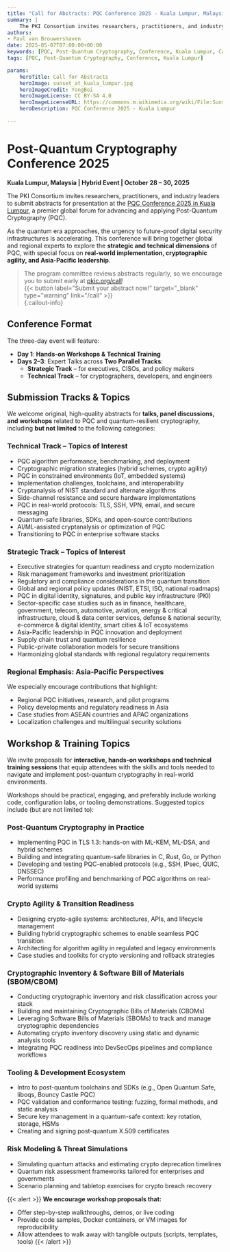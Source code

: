 ```yaml
---
title: "Call for Abstracts: PQC Conference 2025 - Kuala Lumpur, Malaysia"
summary: |
    The PKI Consortium invites researchers, practitioners, and industry leaders to submit abstracts for the PQC Conference 2025 in Kuala Lumpur, Malaysia. This hybrid event (October 28-30, 2025) will focus on the status and practical implementation of post-quantum cryptography across strategic and technical dimensions.
authors:
- Paul van Brouwershaven
date: 2025-05-07T07:00:00+00:00
keywords: [PQC, Post-Quantum Cryptography, Conference, Kuala Lumpur, Call for Abstracts] 
tags: [PQC, Post-Quantum Cryptography, Conference, Kuala Lumpur]

params:
    heroTitle: Call for Abstracts
    heroImage: sunset_at_kuala_lumpur.jpg
    heroImageCredit: YongBoi
    heroImageLicense: CC BY-SA 4.0
    heroImageLicenseURL: https://commons.m.wikimedia.org/wiki/File:Sunset_at_Kuala_Lumpur.jpg
    heroDescription: PQC Conference 2025 - Kuala Lumpur
    
---
```


# Post-Quantum Cryptography Conference 2025

**Kuala Lumpur, Malaysia | Hybrid Event | October 28 – 30, 2025**

The PKI Consortium invites researchers, practitioners, and industry leaders to submit abstracts for presentation at the [PQC Conference 2025 in Kuala Lumpur](/events/2025/pqc-conference-kuala-lumpur-my/), a premier global forum for advancing and applying Post-Quantum Cryptography (PQC).

As the quantum era approaches, the urgency to future-proof digital security infrastructures is accelerating. This conference will bring together global and regional experts to explore the **strategic and technical dimensions** of PQC, with special focus on **real-world implementation, cryptographic agility, and Asia-Pacific leadership**.

> The program committee reviews abstracts regularly, so we encourage you to submit early at [pkic.org/call](/call)!  
> {{< button label="Submit your abstract now!" target="_blank" type="warning" link="/call" >}}  
{.callout-info}

## Conference Format

The three-day event will feature:

* **Day 1**: **Hands-on Workshops & Technical Training**  
* **Days 2–3**: Expert Talks across **Two Parallel Tracks**:  
    * **Strategic Track** – for executives, CISOs, and policy makers  
    * **Technical Track** – for cryptographers, developers, and engineers

## Submission Tracks & Topics

We welcome original, high-quality abstracts for **talks, panel discussions, and workshops** related to PQC and quantum-resilient cryptography, including **but not limited** to the following categories:

### Technical Track – Topics of Interest

* PQC algorithm performance, benchmarking, and deployment  
* Cryptographic migration strategies (hybrid schemes, crypto agility)  
* PQC in constrained environments (IoT, embedded systems)  
* Implementation challenges, toolchains, and interoperability  
* Cryptanalysis of NIST standard and alternate algorithms  
* Side-channel resistance and secure hardware implementations  
* PQC in real-world protocols: TLS, SSH, VPN, email, and secure messaging  
* Quantum-safe libraries, SDKs, and open-source contributions  
* AI/ML-assisted cryptanalysis or optimization of PQC  
* Transitioning to PQC in enterprise software stacks

### Strategic Track – Topics of Interest

* Executive strategies for quantum readiness and crypto modernization  
* Risk management frameworks and investment prioritization  
* Regulatory and compliance considerations in the quantum transition  
* Global and regional policy updates (NIST, ETSI, ISO, national roadmaps)  
* PQC in digital identity, signatures, and public key infrastructure (PKI)  
* Sector-specific case studies such as in finance, healthcare, government, telecom, automotive, aviation, energy & critical infrastructure, cloud & data center services, defense & national security, e-commerce & digital identity, smart cities & IoT ecosystems  
* Asia-Pacific leadership in PQC innovation and deployment  
* Supply chain trust and quantum resilience  
* Public-private collaboration models for secure transitions  
* Harmonizing global standards with regional regulatory requirements

### Regional Emphasis: Asia-Pacific Perspectives

We especially encourage contributions that highlight:

* Regional PQC initiatives, research, and pilot programs  
* Policy developments and regulatory readiness in Asia  
* Case studies from ASEAN countries and APAC organizations  
* Localization challenges and multilingual security solutions

## Workshop & Training Topics

We invite proposals for **interactive, hands-on workshops and technical training sessions** that equip attendees with the skills and tools needed to navigate and implement post-quantum cryptography in real-world environments.

Workshops should be practical, engaging, and preferably include working code, configuration labs, or tooling demonstrations. Suggested topics include (but are not limited to):

### Post-Quantum Cryptography in Practice

* Implementing PQC in TLS 1.3: hands-on with ML-KEM, ML-DSA, and hybrid schemes  
* Building and integrating quantum-safe libraries in C, Rust, Go, or Python  
* Developing and testing PQC-enabled protocols (e.g., SSH, IPsec, QUIC, DNSSEC)  
* Performance profiling and benchmarking of PQC algorithms on real-world systems

### Crypto Agility & Transition Readiness

* Designing crypto-agile systems: architectures, APIs, and lifecycle management  
* Building hybrid cryptographic schemes to enable seamless PQC transition  
* Architecting for algorithm agility in regulated and legacy environments  
* Case studies and toolkits for crypto versioning and rollback strategies

### Cryptographic Inventory & Software Bill of Materials (SBOM/CBOM)

* Conducting cryptographic inventory and risk classification across your stack  
* Building and maintaining Cryptographic Bills of Materials (CBOMs)  
* Leveraging Software Bills of Materials (SBOMs) to track and manage cryptographic dependencies  
* Automating crypto inventory discovery using static and dynamic analysis tools  
* Integrating PQC readiness into DevSecOps pipelines and compliance workflows

### Tooling & Development Ecosystem

* Intro to post-quantum toolchains and SDKs (e.g., Open Quantum Safe, liboqs, Bouncy Castle PQC)  
* PQC validation and conformance testing: fuzzing, formal methods, and static analysis  
* Secure key management in a quantum-safe context: key rotation, storage, HSMs  
* Creating and signing post-quantum X.509 certificates

### Risk Modeling & Threat Simulations

* Simulating quantum attacks and estimating crypto deprecation timelines  
* Quantum risk assessment frameworks tailored for enterprises and governments  
* Scenario planning and tabletop exercises for crypto breach recovery

{{< alert >}}
**We encourage workshop proposals that:**

* Offer step-by-step walkthroughs, demos, or live coding  
* Provide code samples, Docker containers, or VM images for reproducibility  
* Allow attendees to walk away with tangible outputs (scripts, templates, tools)
{{< /alert >}}